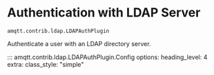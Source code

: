 # Authentication with LDAP Server

`amqtt.contrib.ldap.LDAPAuthPlugin`

Authenticate a user with an LDAP directory server.

::: amqtt.contrib.ldap.LDAPAuthPlugin.Config
    options:
      heading_level: 4
      extra:
        class_style: "simple"
